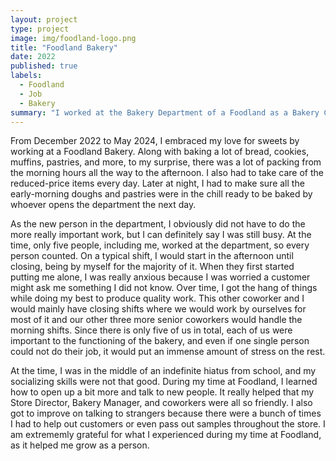 ```yaml
---
layout: project
type: project
image: img/foodland-logo.png
title: "Foodland Bakery"
date: 2022
published: true
labels:
  - Foodland
  - Job
  - Bakery
summary: "I worked at the Bakery Department of a Foodland as a Bakery Clerk."
---
```


From December 2022 to May 2024, I embraced my love for sweets by working at a Foodland Bakery. Along with baking a lot of bread, cookies, muffins, pastries, and more, to my surprise, there was a lot of packing from the morning hours all the way to the afternoon. I also had to take care of the reduced-price items every day. Later at night, I had to make sure all the early-morning doughs and pastries were in the chill ready to be baked by whoever opens the department the next day.

As the new person in the department, I obviously did not have to do the more really important work, but I can definitely say I was still busy. At the time, only five people, including me, worked at the department, so every person counted. On a typical shift, I would start in the afternoon until closing, being by myself for the majority of it. When they first started putting me alone, I was really anxious because I was worried a customer might ask me something I did not know. Over time, I got the hang of things while doing my best to produce quality work. This other coworker and I would mainly have closing shifts where we would work by ourselves for most of it and our other three more senior coworkers would handle the morning shifts. Since there is only five of us in total, each of us were important to the functioning of the bakery, and even if one single person could not do their job, it would put an immense amount of stress on the rest.

At the time, I was in the middle of an indefinite hiatus from school, and my socializing skills were not that good. During my time at Foodland, I learned how to open up a bit more and talk to new people. It really helped that my Store Director, Bakery Manager, and coworkers were all so friendly. I also got to improve on talking to strangers because there were a bunch of times I had to help out customers or even pass out samples throughout the store. I am extrememly grateful for what I experienced during my time at Foodland, as it helped me grow as a person.
